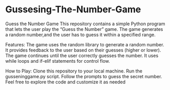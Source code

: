 # Gussesing-The-Number-Game
Guess the Number Game
This repository contains a simple Python program that lets the user play the “Guess the Number” game.
The game generates a random number,and the user has to guess it within a specified range.

Features:
The game uses the random library to generate a random number.
It provides feedback to the user based on their guesses (higher or lower).
The game continues until the user correctly guesses the number.
It uses while loops and if-elif statements for control flow.

How to Play:
Clone this repository to your local machine.
Run the gusseninggame.py script.
Follow the prompts to guess the secret number.
Feel free to explore the code and customize it as needed
